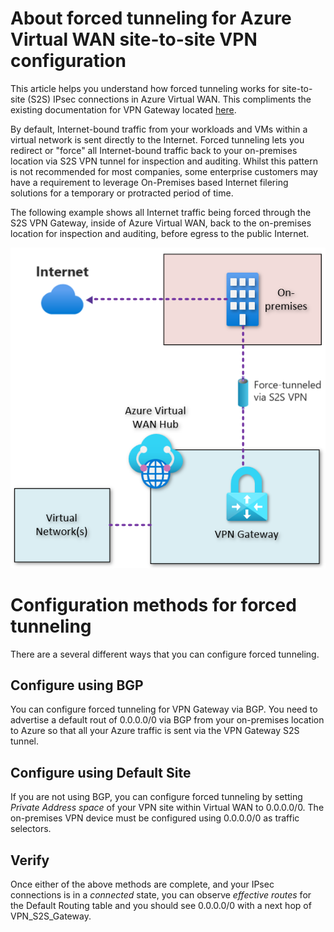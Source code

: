 # About forced tunneling for Azure Virtual WAN site-to-site VPN configuration

This article helps you understand how forced tunneling works for site-to-site (S2S) IPsec connections in Azure Virtual WAN. This compliments the existing documentation for VPN Gateway located [here](https://learn.microsoft.com/en-us/azure/vpn-gateway/about-site-to-site-tunneling#configure-using-default-site). 

By default, Internet-bound traffic from your workloads and VMs within a virtual network is sent directly to the Internet. Forced tunneling lets you redirect or "force" all Internet-bound traffic back to your on-premises location via S2S VPN tunnel for inspection and auditing. Whilst this pattern is not recommended for most companies, some enterprise customers may have a requirement to leverage On-Premises based Internet filering solutions for a temporary or protracted period of time. 

The following example shows all Internet traffic being forced through the S2S VPN Gateway, inside of Azure Virtual WAN, back to the on-premises location for inspection and auditing, before egress to the public Internet.

![image](image.png)

# Configuration methods for forced tunneling

There are a several different ways that you can configure forced tunneling.

## Configure using BGP

You can configure forced tunneling for VPN Gateway via BGP. You need to advertise a default rout of 0.0.0.0/0 via BGP from your on-premises location to Azure so that all your Azure traffic is sent via the VPN Gateway S2S tunnel.

## Configure using Default Site

If you are not using BGP, you can configure forced tunneling by setting _Private Address space_ of your VPN site within Virtual WAN to 0.0.0.0/0. The on-premises VPN device must be configured using 0.0.0.0/0 as traffic selectors.

## Verify

Once either of the above methods are complete, and your IPsec connections is in a _connected_ state, you can observe _effective routes_ for the Default Routing table and you should see 0.0.0.0/0 with a next hop of VPN_S2S_Gateway.
